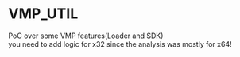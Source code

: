 # VMP_UTIL
PoC over some VMP features(Loader and SDK)  
you need to add logic for x32 since the analysis was mostly for x64!
